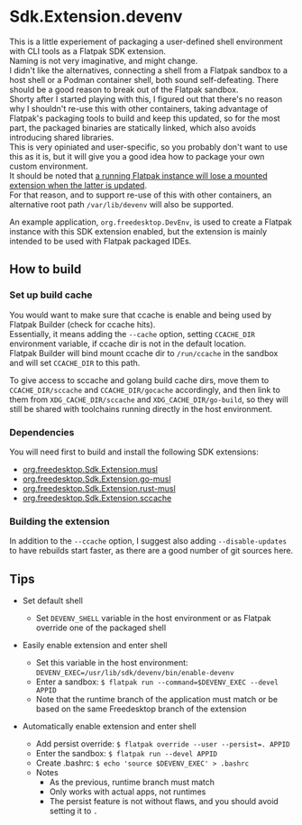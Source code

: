 # Sdk.Extension.devenv

This is a little experiement of packaging a user-defined shell environment with CLI tools as a Flatpak SDK extension.  
Naming is not very imaginative, and might change.  
I didn't like the alternatives, connecting a shell from a Flatpak sandbox to a host shell or a Podman container shell,
both sound self-defeating. There should be a good reason to break out of the Flatpak sandbox.  
Shorty after I started playing with this, I figured out that there's no reason why I shouldn't re-use this with other
containers, taking advantage of Flatpak's packaging tools to build and keep this updated, so for the most part, the
packaged binaries are statically linked, which also avoids introducing shared libraries.  
This is very opiniated and user-specific, so you probably don't want to use this as it is, but it will give you a good
idea how to package your own custom environment.  
It should be noted that [a running Flatpak instance will lose a mounted extension when the latter is updated](https://github.com/flatpak/flatpak/issues/4356).  
For that reason, and to support re-use of this with other containers, an alternative root path `/var/lib/devenv` will
also be supported.

An example application, `org.freedesktop.DevEnv`, is used to create a Flatpak instance with this SDK extension enabled,
but the extension is mainly intended to be used with Flatpak packaged IDEs.


## How to build

### Set up build cache

You would want to make sure that ccache is enable and being used by Flatpak Builder (check for ccache hits).  
Essentially, it means adding the `--cache` option, setting `CCACHE_DIR` environment variable, if ccache dir is not in the
default location.  
Flatpak Builder will bind mount ccache dir to `/run/ccache` in the sandbox and will set `CCACHE_DIR` to this path.

To give access to sccache and golang build cache dirs, move them to `CCACHE_DIR/sccache` and `CCACHE_DIR/gocache`
accordingly, and then link to them from `XDG_CACHE_DIR/sccache` and `XDG_CACHE_DIR/go-build`, so they will still be
shared with toolchains running directly in the host environment.

### Dependencies

You will need first to build and install the following SDK extensions:

* [org.freedesktop.Sdk.Extension.musl](https://github.com/tinywrkb/org.freedesktop.Sdk.Extension.musl)
* [org.freedesktop.Sdk.Extension.go-musl](https://github.com/tinywrkb/org.freedesktop.Sdk.Extension.go-musl)
* [org.freedesktop.Sdk.Extension.rust-musl](https://github.com/tinywrkb/org.freedesktop.Sdk.Extension.rust-musl)
* [org.freedesktop.Sdk.Extension.sccache](https://github.com/tinywrkb/org.freedesktop.Sdk.Extension.sccache)

### Building the extension

In addition to the `--ccache` option, I suggest also adding `--disable-updates` to have rebuilds start faster,
as there are a good number of git sources here.

## Tips

* Set default shell
  * Set `DEVENV_SHELL` variable in the host environment or as Flatpak override one of the packaged shell

* Easily enable extension and enter shell
  * Set this variable in the host environment: `DEVENV_EXEC=/usr/lib/sdk/devenv/bin/enable-devenv`
  * Enter a sandbox: `$ flatpak run --command=$DEVENV_EXEC --devel APPID`
  * Note that the runtime branch of the application must match or be based on the same Freedesktop branch of the extension

* Automatically enable extension and enter shell
  * Add persist override:  `$ flatpak override --user --persist=. APPID`
  * Enter the sandbox: `$ flatpak run --devel APPID`
  * Create .bashrc: `$ echo 'source $DEVENV_EXEC' > .bashrc`
  * Notes
    * As the previous, runtime branch must match
    * Only works with actual apps, not runtimes
    * The persist feature is not without flaws, and you should avoid setting it to `.`
